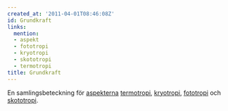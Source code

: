```yaml
---
created_at: '2011-04-01T08:46:08Z'
id: Grundkraft
links:
  mention:
  - aspekt
  - fototropi
  - kryotropi
  - skototropi
  - termotropi
title: Grundkraft
---
```


En samlingsbeteckning för [aspekterna][] [termotropi], [kryotropi], [fototropi] och [skototropi].

  [aspekterna]: aspekt
  [termotropi]: termotropi
  [kryotropi]: kryotropi
  [fototropi]: fototropi
  [skototropi]: skototropi
